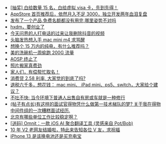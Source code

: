 + [[抽奖] 白给数量 15 名，白给虚拟 visa 卡，先到先得！](https://www.v2ex.com/t/1121515)
+ [AppStore 首页推荐后，依然月入不足 3000，独立开发两年血泪复盘](https://www.v2ex.com/t/1121385)
+ [发布了一个产品,免费名额都没有用完,哪里姿势不对吗](https://www.v2ex.com/t/1121378)
+ [hxdm，要创业了](https://www.v2ex.com/t/1121404)
+ [今天问界的人打电话的过来让我删除抖音的视频](https://www.v2ex.com/t/1121577)
+ [头脑发热想入手 mac mini m4 求骂醒](https://www.v2ex.com/t/1121410)
+ [想换个 15 万内的纯电，有什么推荐吗？](https://www.v2ex.com/t/1121376)
+ [美的洗碗机一周偷跑 200G 流量](https://www.v2ex.com/t/1121349)
+ [AOSP 终止了](https://www.v2ex.com/t/1121473)
+ [照片搬家真费劲](https://www.v2ex.com/t/1121435)
+ [家人们，有偿帮忙取名！](https://www.v2ex.com/t/1121569)
+ [消费贷 2.58 利率, 大家觉的到底了吗?](https://www.v2ex.com/t/1121531)
+ [退税六千多，想花钱： mac mini、 iPad mini、ps5、switch，大家给个建议？](https://www.v2ex.com/t/1121462)
+ [不吐不快: 当今环境下普通人出售自有房或车就是一种修行](https://www.v2ex.com/t/1121587)
+ [(帖子有点长)有这样的面试官得物凭什么做第一技术梯队的梦? 关于我在得物中间件组的一次糟糕面试经历.](https://www.v2ex.com/t/1121646)
+ [北京有哪些单位工作比较稳定啊？](https://www.v2ex.com/t/1121664)
+ [[送码] Omnit：一款 iOS AI 聚合翻译工具 (灵感来自 Pot/Bob)](https://www.v2ex.com/t/1121656)
+ [10 年 V2 老网友结婚啦，特此来告知各位 V 友，求祝福](https://www.v2ex.com/t/1121713)
+ [iPhone 13 是该换电池还是买充电宝](https://www.v2ex.com/t/1121652)
